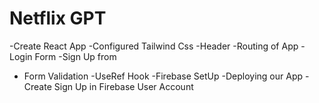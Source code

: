 # Netflix GPT

-Create React App
-Configured Tailwind Css
-Header
-Routing of App
-Login Form
-Sign Up from

- Form Validation
  -UseRef Hook
  -Firebase SetUp
  -Deploying our App
  -Create Sign Up in Firebase User Account
